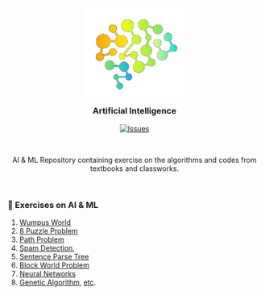 <h3 align="center">
	<img src="./NOTES/Resources/AI_icon.png" width="200" alt="Logo"/><br/>
	<img src="https://github.com/ITSURENXD/Graphics/blob/bd657f55d4a8417d32914cc0bab738200310085a/NOTES/Resources/transparent.png" height="30" width="0px"/>
	Artificial Intelligence
	<img src="https://github.com/ITSURENXD/Graphics/blob/bd657f55d4a8417d32914cc0bab738200310085a/NOTES/Resources/transparent.png" height="30" width="0px"/>
</h3> 
<p align="center">
	<a href="https://github.com/ITSURENXD/Artificial-Intelligence/issuess">
		<img alt="Issues" src="https://img.shields.io/github/issues/ITSURENXD/Artificial-Intelligence?style=for-the-badge&logo=gitbook&color=B5E8E0&logoColor=D9E0EE&labelColor=302D41"></a>
</p>
&nbsp;
<p align="center">AI & ML Repository containing exercise on the algorithms and codes from textbooks and classworks. </p>

&nbsp;

### 🔱 Exercises on AI & ML
1. [Wumpus World](./NOTES/Academics/wumpusWorl.md) 
2. [8 Puzzle Problem](./NOTES/Academics/8PuzzleProblem.md)
3. [Path Problem](./NOTES/Academics/pathFindingProblem.md)
4. [Spam Detection](./NOTES/Academics/spamDetection.md), 
5. [Sentence Parse Tree](./NOTES/Academics/sentenceParseTree.md)
5. [Block World Problem](./NOTES/Academics/blockWorldHillClimb.md)
6. [Neural Networks](./NOTES/Academics/neuralNetworks.md)
7. [Genetic Algorithm](./NOTES/Academics/geneticAlgorithm.md), [etc](./NOTES/Miscellaneous/Miscellaneous.md).